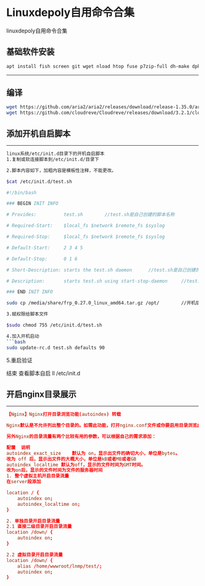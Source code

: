# Linuxdepoly自用命令合集


linuxdepoly自用命令合集
## 基础软件安装
```bash
apt install fish screen git wget nload htop fuse p7zip-full dh-make dpkg-dev debhelper fakeroot build-essential mariadb-server rclone vim -y 
```
---
## 编译
```bash
wget https://github.com/aria2/aria2/releases/download/release-1.35.0/aria2-1.35.0.tar.gz
wget https://github.com/cloudreve/Cloudreve/releases/download/3.2.1/cloudreve_3.2.1_linux_arm64.tar.gz
```
## 添加开机自启脚本
---

```bash
linux系统/etc/init.d目录下的开机自启脚本
1.复制或软连接脚本到/etc/init.d/目录下

2.脚本内容如下，加粗内容是模板性注释，不能更改。

$cat /etc/init.d/test.sh

#!/bin/bash

### BEGIN INIT INFO

# Provides:          test.sh        //test.sh是自己创建的脚本名称

# Required-Start:    $local_fs $network $remote_fs $syslog

# Required-Stop:     $local_fs $network $remote_fs $syslog

# Default-Start:     2 3 4 5

# Default-Stop:      0 1 6

# Short-Description: starts the test.sh daemon      //test.sh是自己创建的脚本名称

# Description:       starts test.sh using start-stop-daemon     //test.sh是自己创建的脚本名称

### END INIT INFO

sudo cp /media/share/frp_0.27.0_linux_amd64.tar.gz /opt/        //开机后需要执行的命令

3.赋权限给脚本文件

$sudo chmod 755 /etc/init.d/test.sh

4.加入开机启动
```bash
sudo update-rc.d test.sh defaults 90
```

5.重启验证

结束
查看脚本自启
ll   /etc/init.d

## 开启nginx目录展示
---
```conf
【Nginx】Nginx打开目录浏览功能(autoindex) 转载

Nginx默认是不允许列出整个目录的。如需此功能，打开nginx.conf文件或你要启用目录浏览虚拟主机的配置文件，在server或location 段里添加上autoindex on;来启用目录流量，下面会分情况进行说明。

另外Nginx的目录流量有两个比较有用的参数，可以根据自己的需求添加：

配置	说明
autoindex_exact_size	默认为 on，显示出文件的确切大小，单位是bytes。
改为 off 后，显示出文件的大概大小，单位是kB或者MB或者GB
autoindex_localtime	默认为off，显示的文件时间为GMT时间。
改为on后，显示的文件时间为文件的服务器时间
1. 整个虚拟主机开启目录流量
在server段添加

location / {
    autoindex on;
    autoindex_localtime on; 
}

2. 单独目录开启目录流量
2.1 直接二级目录开启目录流量
location /down/ {
    autoindex on;
}

2.2 虚拟目录开启目录流量
location /down/ {
    alias /home/wwwroot/lnmp/test/;
    autoindex on;
}
```
